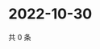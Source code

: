 # 2022-10-30

共 0 条

<!-- BEGIN WEIBO -->
<!-- 最后更新时间 Sun Oct 30 2022 01:09:30 GMT+0800 (China Standard Time) -->

<!-- END WEIBO -->
